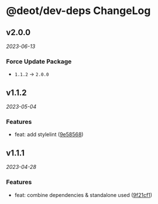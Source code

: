 # @deot/dev-deps ChangeLog

## v2.0.0

_2023-06-13_

### Force Update Package

- `1.1.2` -> `2.0.0`

## v1.1.2

_2023-05-04_

### Features

- feat: add stylelint ([9e58568](https://github.com/deot/dev/commit/9e58568afaa4e7b5e8e443b09f803127cda977d5))

## v1.1.1

_2023-04-28_

### Features

- feat: combine dependencies & standalone used ([9f21cf1](https://github.com/deot/dev/commit/9f21cf1bf47517d3899b443493a3a8f825e95ec9))
